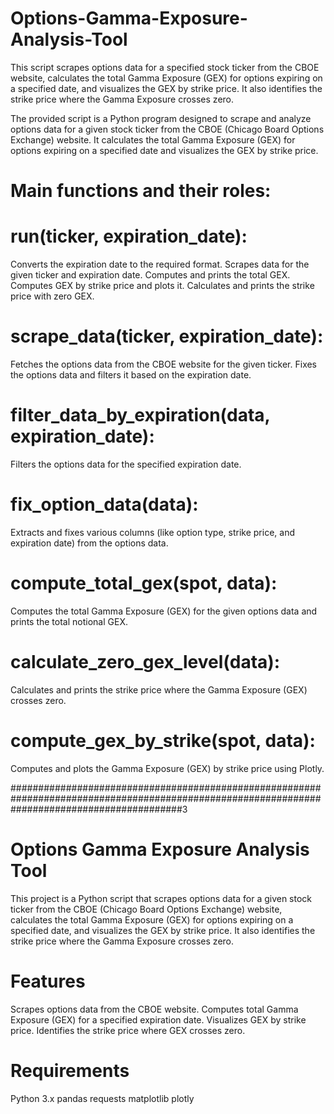 # Options-Gamma-Exposure-Analysis-Tool
This script scrapes options data for a specified stock ticker from the CBOE website, calculates the total Gamma Exposure (GEX) for options expiring on a specified date, and visualizes the GEX by strike price. It also identifies the strike price where the Gamma Exposure crosses zero.

The provided script is a Python program designed to scrape and analyze options data for a given stock ticker from the CBOE (Chicago Board Options Exchange) website. It calculates the total Gamma Exposure (GEX) for options expiring on a specified date and visualizes the GEX by strike price.

# Main functions and their roles:

# run(ticker, expiration_date):
Converts the expiration date to the required format.
Scrapes data for the given ticker and expiration date.
Computes and prints the total GEX.
Computes GEX by strike price and plots it.
Calculates and prints the strike price with zero GEX.

# scrape_data(ticker, expiration_date):
Fetches the options data from the CBOE website for the given ticker.
Fixes the options data and filters it based on the expiration date.

# filter_data_by_expiration(data, expiration_date):
Filters the options data for the specified expiration date.

# fix_option_data(data):
Extracts and fixes various columns (like option type, strike price, and expiration date) from the options data.

# compute_total_gex(spot, data):
Computes the total Gamma Exposure (GEX) for the given options data and prints the total notional GEX.

# calculate_zero_gex_level(data):
Calculates and prints the strike price where the Gamma Exposure (GEX) crosses zero.

# compute_gex_by_strike(spot, data):
Computes and plots the Gamma Exposure (GEX) by strike price using Plotly.

###############################################################################################################################################3

# Options Gamma Exposure Analysis Tool
This project is a Python script that scrapes options data for a given stock ticker from the CBOE (Chicago Board Options Exchange) website, calculates the total Gamma Exposure (GEX) for options expiring on a specified date, and visualizes the GEX by strike price. It also identifies the strike price where the Gamma Exposure crosses zero.

# Features
Scrapes options data from the CBOE website.
Computes total Gamma Exposure (GEX) for a specified expiration date.
Visualizes GEX by strike price.
Identifies the strike price where GEX crosses zero.

# Requirements
Python 3.x
pandas
requests
matplotlib
plotly
